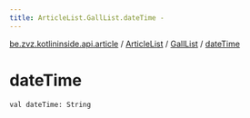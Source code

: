 ```yaml
---
title: ArticleList.GallList.dateTime - 
---
```


[be.zvz.kotlininside.api.article](../../index.html) / [ArticleList](../index.html) / [GallList](index.html) / [dateTime](./date-time.html)

# dateTime

`val dateTime: String`